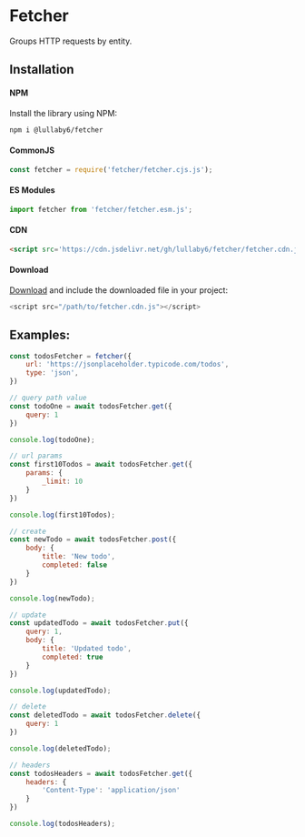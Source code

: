 # Fetcher

Groups HTTP requests by entity.

## Installation

#### NPM

Install the library using NPM:

```bash
npm i @lullaby6/fetcher
```

#### CommonJS

```js
const fetcher = require('fetcher/fetcher.cjs.js');
```

#### ES Modules

```js
import fetcher from 'fetcher/fetcher.esm.js';
```

#### CDN

```html
<script src='https://cdn.jsdelivr.net/gh/lullaby6/fetcher/fetcher.cdn.js'></script>
```

#### Download

<a href="https://cdn.jsdelivr.net/gh/lullaby6/fetcher/fetcher.cdn.js" target="_blank">Download</a> and include the downloaded file in your project:

```js
<script src="/path/to/fetcher.cdn.js"></script>
```

## Examples:

```js
const todosFetcher = fetcher({
    url: 'https://jsonplaceholder.typicode.com/todos',
    type: 'json',
})

// query path value
const todoOne = await todosFetcher.get({
    query: 1
})

console.log(todoOne);

// url params
const first10Todos = await todosFetcher.get({
    params: {
        _limit: 10
    }
})

console.log(first10Todos);

// create
const newTodo = await todosFetcher.post({
    body: {
        title: 'New todo',
        completed: false
    }
})

console.log(newTodo);

// update
const updatedTodo = await todosFetcher.put({
    query: 1,
    body: {
        title: 'Updated todo',
        completed: true
    }
})

console.log(updatedTodo);

// delete
const deletedTodo = await todosFetcher.delete({
    query: 1
})

console.log(deletedTodo);

// headers
const todosHeaders = await todosFetcher.get({
    headers: {
        'Content-Type': 'application/json'
    }
})

console.log(todosHeaders);
```
